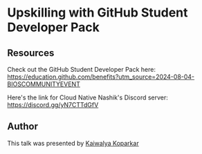 # Upskilling with GitHub Student Developer Pack

## Resources

Check out the GitHub Student Developer Pack here: https://education.github.com/benefits?utm_source=2024-08-04-BIOSCOMMUNITYEVENT

Here's the link for Cloud Native Nashik's Discord server: https://discord.gg/yN7CTTdGfV

## Author

This talk was presented by [Kaiwalya Koparkar](https://x.com/kaiwalya_)
